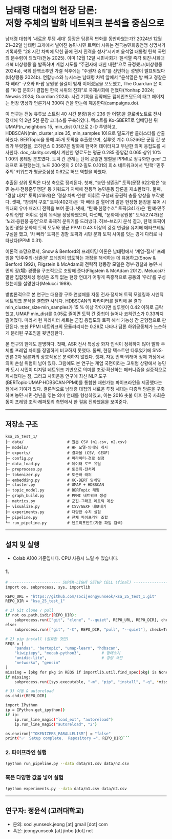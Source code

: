 남태령 대첩의 현장 담론:\
저항 주체의 발화 네트워크 분석을 중심으로
===

남태령 대첩의 ‘새로운 투쟁 세대’ 등장은 담론적 변화를 동반하였는가? 2024년 12월 21~22일 남태령 고개에서 벌어진 농민‧시민 트랙터 시위는 전국농민회총연맹 성명서가 기록하듯 “28 시간 차벽에 막힌 끝에 관저 진격을 성사”시키며 윤석열 대통령 탄핵 국면의 분수령이 되었다(전농 2025). 이미 12월 12일 시민사회가 ‘윤석열 즉각 퇴진·사회대개혁 비상행동’을 발족하며 계엄 시도를 “주권자에 대한 내란”으로 규정했고(비상행동 2024a), 국회 탄핵소추안 가결 직후에는 “주권자 승리”를 선언하는 성명이 발표되었다(비상행동 2024b). 연합뉴스와 뉴시스는 남태령 차벽 앞에서 “윤석열은 방 빼고 경찰은 차 빼라” 구호와 K-팝 응원봉 물결이 밤새 이어졌음을 보도했고, The Guardian 은 이를 “K-팝 문화가 결합된 한국 시위의 진화”로 국제사회에 전했다(Yonhap 2024; Newsis 2024; Guardian 2024). 사건 기록을 집약해둔 캠페인즈닷도의 태그 페이지는 현장 영상과 언론기사 300여 건을 한눈에 제공한다(campaigns.do).

이 연구는 전농 유튜브 스트림 40 시간 분량(음성 236 만 어절)을 클로바노트로 전사·정제해 약 2만 5천 문장 코퍼스를 구축하였다. 텍스트를 Ko-SBERT로 임베딩한 뒤 UMAP(n\_neighbors 15, min\_dist 0.1)으로 2-D 투영하고, HDBSCAN(min\_cluster\_size 35, min\_samples 10)으로 밀도기반 클러스터를 산출하였다. BERTopic을 통해 45개 토픽을 추출했으며, 실루엣 계수 0.5266은 군집 간 분리가 뚜렷함을, 코히런스 0.3587은 발화체 한국어 데이터치고 무난한 의미 응집도를 시사한다. doc\_clarity.csv에서 계산한 명료도는 평균 0.285·중앙값 0.065·상위 10% 1.00의 롱테일 분포였다. 토픽 간 관계는 단어 공출현 행렬을 PPMI로 정규화한 gexf 그래프로 표현했는데, 노드 200·엣지 2 012·밀도 0.101의 희소 네트워크에서 ‘탄핵’·‘민주주의’ 키워드가 평균중심성 0.62로 허브 역할을 하였다.

추출된 상위 토픽은 다섯 축으로 정리된다. 첫째, “농민‧생존권” 토픽(문장 622개)은 ‘농민·농사·전봉준투쟁단’ 등 키워드가 지배해 전통적 농민운동 담론을 재소환했다. 둘째, “경찰 대치” 토픽(419개)은 ‘경찰·차벽·연행’ 어휘로 구성돼 공권력 충돌 양상을 부각했다. 셋째, “창의적 구호” 토픽(402개)은 ‘차 빼라·길 열어’와 같은 현장형 문장을 묶어 시위대의 유머·패러디 전략을 보여 준다. 넷째, “탄핵·헌정수호” 토픽(341개)은 ‘탄핵·민주주의·헌법’ 어휘로 집회 목적을 정당화했으며, 다섯째, “문화제·응원봉” 토픽(274개)은 ‘노래·응원봉·공연’으로 축제적 분위기를 드러냈다. 허브–브리지 분석 결과, 탄핵 토픽이 농민·경찰·문화제 토픽 모두와 평균 PPMI 0.43 이상의 강결 연결을 유지해 메타프레임 구실을 했고, ‘차 빼라’ 토픽은 경찰 토픽과 시민 문화 토픽 사이를 잇는 경계 다리로 나타났다(PPMI 0.31).

이론적 조망으로서, Snow & Benford의 프레이밍 이론은 남태령에서 ‘계엄-질서’ 프레임을 ‘민주주의-생존권’ 프레임이 압도하는 과정을 해석하는 데 유용하고(Snow & Benford 1992), Fligstein & McAdam의 전략적 행동장 모델은 정부·경찰과 농민·시민의 장(場) 경쟁을 구조적으로 조망해 준다(Fligstein & McAdam 2012). Melucci가 말한 집합정체성 형성은 조직 없는 현장 연대가 어떻게 즉흥적으로 공동의 ‘우리’를 구성했는지를 설명한다(Melucci 1989).

방법론적으로 본 연구는 대용량 구호‧연설체를 자동 전사·정제해 토픽 모델링과 시멘틱 네트워크 분석을 결합한 사례다. HDBSCAN의 파라미터를 달리해 본 결과 min\_cluster\_size·min\_samples가 15 % 이상 작아지면 실루엣이 0.42 이하로 급락했고, UMAP min\_dist를 0.05로 줄이면 토픽 간 중첩이 늘어나 코히런스가 0.33까지 떨어졌다. 따라서 현 파라미터 세트는 군집 응집도와 토픽 해석 가능성 간 균형점으로 판단된다. 또한 PPMI 네트워크의 모듈러리티는 0.29로 나타나 담론 하위공동체가 느슨하게 분리된 구조임을 뒷받침한다.

본 연구의 한계도 분명하다. 첫째, ASR 전사 특성상 화자 인식이 정확하지 않아 발화 주체별 프레임 차이를 정밀하게 비교하지 못했다. 둘째, 현장 텍스트만 다루었기에 SNS·언론 2차 담론과의 상호작용은 분석하지 않았다. 셋째, 자동 번역·외래어 정제 과정에서 의미 손실 위험이 남아 있다. 그럼에도 본 연구는 계엄 국면이라는 고위험 상황에서 농민과 도시 시민이 디지털 네트워크 기반으로 의미를 조정·확산하는 메커니즘을 실증적으로 제시했다는 점, 그리고 사회운동 연구에 최신 NLP 도구(BERTopic·UMAP·HDBSCAN·PPMI)를 통합한 재현가능 파이프라인을 제공했다는 점에서 기여가 있다. 결론적으로 남태령 대첩의 새로운 투쟁 세대는 다층적 담론을 구축하며 농민·시민·청년을 엮는 의미 연대를 형성하였고, 이는 2016 촛불 이후 한국 사회운동이 프레임·조직·레퍼토리 측면에서 한 걸음 진화했음을 보여준다.

***

## 저장소 구조

```
ksa_25_test_1/
├─ data/                   # 원본 CSV (n1.csv, n2.csv)
├─ models/                 # HF 모델·임베딩 캐시
├─ exports/                # 결과물 (CSV, GEXF)
├─ config.py               # 파라미터·경로 설정
├─ data_load.py            # 데이터 로드 유틸
├─ preprocess.py           # 토큰화·전처리
├─ tokenizer.py            # 토큰화 래퍼
├─ embedding.py            # KC-BERT 임베딩
├─ cluster.py              # UMAP + HDBSCAN
├─ topic_model.py          # BERTopic 래핑
├─ graph_build.py          # PPMI 네트워크 생성
├─ metrics.py              # 군집·그래프 메트릭 계산
├─ visualize.py            # CSV/GEXF 내보내기
├─ experiments.py          # 다양한 수치 실험
├─ pipeline.py             # 전체 파이프라인 조합
└─ run_pipeline.py         # 엔트리포인트(자동 파일 검색)

```

***

## 설치 및 실행

* Colab A100 기준입니다. CPU 사용시 느릴 수 있습니다.

### 1. 

```bash
# ---------------------- SUPER-LIGHT SETUP CELL (final) ----------------------
import os, subprocess, sys, importlib

REPO_URL = "https://github.com/socijeongyunseok/ksa_25_test_1.git"
REPO_DIR = "ksa_25_test_1"

# 1) Git clone / pull
if not os.path.isdir(REPO_DIR):
    subprocess.run(["git", "clone", "--quiet", REPO_URL, REPO_DIR], check=True)
else:
    subprocess.run(["git", "-C", REPO_DIR, "pull", "--quiet"], check=True)

# 2) pip install (필요한 것만)
REQS = [
    "pandas", "bertopic", "umap-learn", "hdbscan",
    "kiwipiepy", "mecab-python3",         # 형태소기
    "unidic-lite",                        # 경량 사전
    "networkx", "gensim"
]
missing = [pkg for pkg in REQS if importlib.util.find_spec(pkg) is None]
if missing:
    subprocess.run([sys.executable, "-m", "pip", "install", "-q", *missing], check=True)

# 3) 이동 & autoreload
os.chdir(REPO_DIR)

import IPython
ip = IPython.get_ipython()
if ip:
    ip.run_line_magic("load_ext", "autoreload")
    ip.run_line_magic("autoreload", "2")

os.environ["TOKENIZERS_PARALLELISM"] = "false"
print("✅  Setup complete.  Repository =", REPO_DIR)```
```

### 2. 파이프라인 실행

```bash
!python run_pipeline.py --data data/n1.csv data/n2.csv
```

### 혹은 다양한 값을 넣어 실험
```bash
!python experiments.py --data data/n1.csv data/n2.csv
```

***

## 연구자: 정윤석 (고려대학교)

* 문의: soci.yunseok.jeong [at] gmail [dot] com
* 혹은: jeongyunseok [at] jinbo [dot] net
